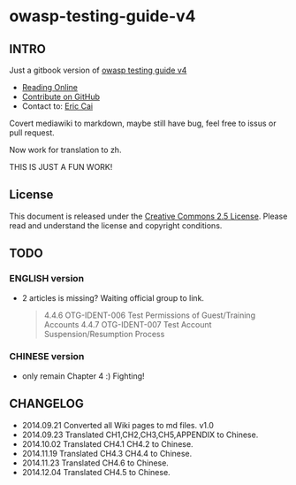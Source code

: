 # owasp-testing-guide-v4

## INTRO

Just a gitbook version of [owasp testing guide v4](https://www.owasp.org/index.php/OWASP_Testing_Project)

* [Reading Online](https://www.gitbook.io/book/kennel209/owasp-testing-guide-v4)
* [Contribute on GitHub](https://github.com/kennel209/owasp-testing-guide-v4-gitbook)
* Contact to: [Eric Cai](mailto:kennel209@gmail.com)

Covert mediawiki to markdown, maybe still have bug, feel free to issus or pull request.

Now work for translation to zh.

THIS IS JUST A FUN WORK!

## License

This document is released under the [Creative Commons 2.5 License](http://creativecommons.org/licenses/by-sa/2.5/). Please read and understand the license and copyright conditions.

## TODO

### ENGLISH version

* 2 articles is missing? Waiting official group to link.

    > 4.4.6     OTG-IDENT-006   Test Permissions of Guest/Training Accounts
    > 4.4.7     OTG-IDENT-007   Test Account Suspension/Resumption Process

### CHINESE version

* only remain Chapter 4 :) Fighting!

## CHANGELOG

* 2014.09.21  Converted all Wiki pages to md files. v1.0
* 2014.09.23  Translated CH1,CH2,CH3,CH5,APPENDIX to Chinese.
* 2014.10.02  Translated CH4.1 CH4.2 to Chinese.
* 2014.11.19  Translated CH4.3 CH4.4 to Chinese.
* 2014.11.23  Translated CH4.6 to Chinese.
* 2014.12.04  Translated CH4.5 to Chinese.

